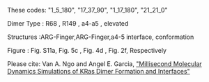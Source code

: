
These codes: "1_5_180", "17_37_90", "1_17_180", "21_21_0" 

Dimer Type :    R68   ,    R149  ,    a4-a5  ,    elevated

Structures :ARG-Finger,ARG-Finger,a4-5 interface,    conformation

Figure     : Fig. S11a,  Fig. 5c ,  Fig. 4d  ,  Fig. 2f, Respectively

Please cite: Van A. Ngo and Angel E. Garcia, ["Millisecond Molecular Dynamics Simulations of KRas Dimer Formation and Interfaces"](https://doi.org/10.1016/j.bpj.2022.04.026) 
